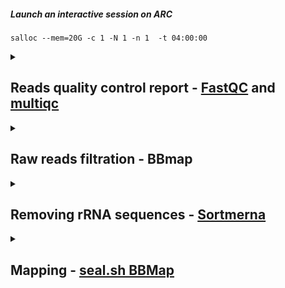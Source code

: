 ##### Launch an interactive session on ARC
    salloc --mem=20G -c 1 -N 1 -n 1  -t 04:00:00

<details>
<summary> 

## Reads quality control report - [FastQC](https://www.bioinformatics.babraham.ac.uk/projects/fastqc/Help/) and [multiqc](https://github.com/MultiQC/MultiQC) </summary>

### Reads quality control report 
#### Installation
    conda create --prefix ~/bio/bin/fastqc_env
    conda activate ~/bio/bin/fastqc_env
    conda install -c bioconda fastqc
    conda install -c bioconda multiqc
    fastqc -h
    multiqc -h
    
#### Slurm - fastqc_multiqc.slurm
    conda activate /home/lianchun.yi1/bio/bin/fastqc_env
For some reason, I have to activate the fastqc_env before submitting the slurm work. To avoid the OUT_OF_MEMORY error, do not use a for loop and run FastQC commands individually.
    
    #!/bin/bash
    #SBATCH --job-name=fastqc_multiqc     
    #SBATCH --output=%x.log  
    #SBATCH --nodes=1          
    #SBATCH --ntasks=1           
    #SBATCH --cpus-per-task=30    
    #SBATCH --mem=50G            
    #SBATCH --time=50:00:00       # 5.5 hours for 54 samples
    #SBATCH --mail-user=lianchun.yi1@ucalgary.ca  
    #SBATCH --mail-type=ALL                       
    pwd; hostname; date

    conda activate /home/lianchun.yi1/bio/bin/fastqc_env
    cd /work/ebg_lab/eb/250409_A00906_0696_AH3LM3DMX2-BaseCalls/Shotgun-metatranscri
    fastqc LY-SumRNA-MatSite6_S3_L001_R1_001.fastq.gz -o /work/ebg_lab/eb/overwinter/2025Apr/fastqc --svg --noextract -t 30 -k 10
    fastqc LY-SumRNA-MatSite6_S3_L001_R2_001.fastq.gz -o /work/ebg_lab/eb/overwinter/2025Apr/fastqc --svg --noextract -t 30 -k 10
    fastqc LY-SumRNA-MatSite6_S3_L002_R1_001.fastq.gz -o /work/ebg_lab/eb/overwinter/2025Apr/fastqc --svg --noextract -t 30 -k 10
    fastqc LY-SumRNA-MatSite6_S3_L002_R2_001.fastq.gz -o /work/ebg_lab/eb/overwinter/2025Apr/fastqc --svg --noextract -t 30 -k 10

    cd /work/ebg_lab/eb/overwinter/2025Apr/fastqc
    multiqc -o ./ -n rawReads ./

</details>

<details>
<summary>

## Raw reads filtration - BBmap </summary>
### Installation
    wget https://sourceforge.net/projects/bbmap/files/BBMap_39.10.tar.gz/download -O BBMap.tar.gz
    tar -xvzf BBMap.tar.gz
    rm BBMap.tar.gz
    nano ~/.bashrc # export PATH=$PATH:/home/lianchun.yi1/software/bbmap
    source ~/.bashrc
    bbmap.sh --version

### bbduk.slurm
Processing reads from different lanes separately.

    #!/bin/bash
    #SBATCH --job-name=bbduk
    #SBATCH --output=%x.log
    #SBATCH --nodes=1
    #SBATCH --ntasks=1
    #SBATCH --cpus-per-task=32    # Number of CPU cores per task
    #SBATCH --mem=100G            # Job memory request
    #SBATCH --time=150:00:00      # run for 7 hours
    #SBATCH --mail-user=lianchun.yi1@ucalgary.ca  # Send the job information to this email
    #SBATCH --mail-type=ALL                       # Send the type: <BEGIN><FAIL><END>
    pwd; hostname; date

    INPUT_DIR="/work/ebg_lab/eb/250409_A00906_0696_AH3LM3DMX2-BaseCalls/Shotgun-metatranscri/"
    OUTPUT_DIR="/work/ebg_lab/eb/overwinter/2025Apr/seperate_lanes_bbduk"

    # Get all R1 files (including lane information)
    R1_FILES=$(ls ${INPUT_DIR}/*/LY-*_L00*_R1_001.fastq.gz | sort)

    for R1_FILE in $R1_FILES; do
        # Extract the corresponding R2 file
        R2_FILE=$(echo $R1_FILE | sed 's/_R1_/_R2_/')

        # Extract sample name with lane information
        SAMPLE_NAME=$(basename $R1_FILE | awk -F'_' '{print $1 "_" $2 "_" $3}')  # Keeps LY-XXXXX_L00X
        BASENAME=$(basename $R1_FILE | awk -F'LY-' '{print $2}' | awk -F'_L00' '{print $1}')  # Just the LY-XXXXX part

        LANE=$(basename $R1_FILE | awk -F'_L00' '{print $2}' | awk -F'_' '{print $1}')

        echo "Processing $SAMPLE_NAME (Lane $LANE) ..."

        # Create output filenames with lane information
        MERGED_R1=${OUTPUT_DIR}/${SAMPLE_NAME}_R1.fastq.gz
        MERGED_R2=${OUTPUT_DIR}/${SAMPLE_NAME}_R2.fastq.gz

        # Since we're processing lanes separately, we don't need to cat files
        # Just copy or rename the files (in case they need to be in a different directory)
        cp $R1_FILE $MERGED_R1
        cp $R2_FILE $MERGED_R2

        # trimming - include lane in output names
        bbduk.sh \
            in1=$MERGED_R1 \
            in2=$MERGED_R2 \
            out1=${OUTPUT_DIR}/${SAMPLE_NAME}_trimmed_R1.fastq.gz \
            out2=${OUTPUT_DIR}/${SAMPLE_NAME}_trimmed_R2.fastq.gz \
            ftm=5 \
            t=32

        bbduk.sh \
            in1=${OUTPUT_DIR}/${SAMPLE_NAME}_trimmed_R1.fastq.gz \
            in2=${OUTPUT_DIR}/${SAMPLE_NAME}_trimmed_R2.fastq.gz \
            out1=${OUTPUT_DIR}/${SAMPLE_NAME}_tbo_R1.fastq.gz \
            out2=${OUTPUT_DIR}/${SAMPLE_NAME}_tbo_R2.fastq.gz \
            tbo tpe k=23 mink=11 hdist=1 ktrim=r \
            t=32

        # remove Phix contamination
        bbduk.sh \
            in1=${OUTPUT_DIR}/${SAMPLE_NAME}_tbo_R1.fastq.gz \
            in2=${OUTPUT_DIR}/${SAMPLE_NAME}_tbo_R2.fastq.gz \
            out1=${OUTPUT_DIR}/${SAMPLE_NAME}_phix_removed_R1.fastq.gz \
            out2=${OUTPUT_DIR}/${SAMPLE_NAME}_phix_removed_R2.fastq.gz \
            ref=~/software/bbmap/resources/phix174_ill.ref.fa.gz \
            k=31 hdist=1 \
            t=32

        # filter low quality reads
        bbduk.sh \
            in1=${OUTPUT_DIR}/${SAMPLE_NAME}_phix_removed_R1.fastq.gz \
            in2=${OUTPUT_DIR}/${SAMPLE_NAME}_phix_removed_R2.fastq.gz \
            out1=${OUTPUT_DIR}/${SAMPLE_NAME}_final_R1.fastq.gz \
            out2=${OUTPUT_DIR}/${SAMPLE_NAME}_final_R2.fastq.gz \
            qtrim=rl trimq=15 minlength=30 \
            t=32

        # delete intermediate files
        rm ${OUTPUT_DIR}/${SAMPLE_NAME}_trimmed_*.fastq.gz \
           ${OUTPUT_DIR}/${SAMPLE_NAME}_tbo_*.fastq.gz \
           ${OUTPUT_DIR}/${SAMPLE_NAME}_phix_removed_*.fastq.gz

        echo "Finished processing $SAMPLE_NAME (Lane $LANE)"
    done

Only keeping the **_final_** files from quality filtering. These files will be used as input files for rRNA cleanup.
    
</details>

<details>
<summary>

## Removing rRNA sequences - [Sortmerna](https://github.com/sortmerna/sortmerna) </summary>
### Installation
    conda create -n sortmerna
    conda activate sortmerna
    conda install sortmerna

### sortmerna.slurm
    conda activate sortmerna
Again, I have to submit this Slurm job after activating a conda env. Also, do not use a for loop and run sortmerna commands individually.

    #!/bin/bash
    #SBATCH --job-name=sortmerna
    #SBATCH --output=%x.log
    #SBATCH --nodes=1        
    #SBATCH --ntasks=1         
    #SBATCH --cpus-per-task=40   
    #SBATCH --mem=150G      
    #SBATCH --time=150:00:00      # 10 hours for 4 paired-end reads (8 .gz files in total)
    #SBATCH --mail-user=lianchun.yi1@ucalgary.ca  # Send the job information to this email
    #SBATCH --mail-type=ALL                       # Send the type: <BEGIN><FAIL><END>
    pwd; hostname; date

    conda activate sortmerna
    sortmerna --ref /work/ebg_lab/referenceDatabases/sortmerna_db/smr_v4.3_default_db.fasta \
        --workdir ./sortmerna/ \
        --reads LY-FallRNA-MatSite3_S23_L001_final_R1.fastq.gz \
        --reads LY-FallRNA-MatSite3_S23_L001_final_R2.fastq.gz \
        --aligned LY-FallRNA-MatSite3_S23_L001_rRNA_reads \
        --other LY-FallRNA-MatSite3_S23_L001_non_rRNA_reads \
        --sam --SQ --log --fastx --threads 40 --paired_in
    rm -r ./sortmerna/kvdb/

    sortmerna --ref /work/ebg_lab/referenceDatabases/sortmerna_db/smr_v4.3_default_db.fasta \
        --workdir ./sortmerna/ \
        --reads LY-FallRNA-MatSite3_S23_L002_final_R1.fastq.gz \
        --reads LY-FallRNA-MatSite3_S23_L002_final_R2.fastq.gz \
        --aligned LY-FallRNA-MatSite3_S23_L002_rRNA_reads \
        --other LY-FallRNA-MatSite3_S23_L002_non_rRNA_reads \
        --sam --SQ --log --fastx --threads 40 --paired_in
    rm -r ./sortmerna/kvdb/


</details>

<details>
<summary>

## Mapping - [seal.sh BBMap](https://archive.jgi.doe.gov/data-and-tools/software-tools/bbtools/bb-tools-user-guide/seal-guide/) </summary>

Downloading 91 MAGs according to [Zorz et al., 2019](https://www.nature.com/articles/s41467-019-12195-5#Sec17), Supplementary Data 2.
Annotating these MAGs by using [MetaErg 2.5.8](https://github.com/kinestetika/MetaErg).
Extracting nt_seq from SQLite databases by [sqlite.py](https://github.com/Wednesdaysama/Metatranscriptomics/blob/main/sqlite.py). The generated *.fa files are used for mapping.

### seal.slurm
    #!/bin/bash
    #SBATCH --job-name=seal
    #SBATCH --output=%x.log
    #SBATCH --nodes=1
    #SBATCH --ntasks=1
    #SBATCH --cpus-per-task=32
    #SBATCH --mem=100G
    #SBATCH --time=150:00:00
    #SBATCH --mail-user=lianchun.yi1@ucalgary.ca  # Send the job information to this email
    #SBATCH --mail-type=ALL                       # Send the type: <BEGIN><FAIL><END>
    pwd; hostname; date
           
    cd /work/ebg_lab/eb/overwinter/2025Apr/seperate_lanes_bbduk
    
    samples=$(ls *_non_rRNA_reads.fq.gz | sed 's/_L00[1-2]_non_rRNA_reads.fq.gz//' | sort -u)
    for sample in $samples; do
        echo "Processing $sample..."
        merged_file="${sample}_merged_non_rRNA_reads.fq.gz"
        cat "${sample}_L001_non_rRNA_reads.fq.gz" "${sample}_L002_non_rRNA_reads.fq.gz" > "$merged_file"
        echo "Running seal.sh on $merged_file..."
        seal.sh \
            in="$merged_file" \
            /work/ebg_lab/eb/overwinter/2025Apr/soda_lake_mags/annotations.sqlite/*.fa \
            stats="sealstats_${sample}.txt" \
            rpkm="sealrpkm_${sample}.txt" \
            ambig=random
        echo "Done with $sample."
    done

Directory /work/ebg_lab/eb/overwinter/2025Apr/seperate_lanes_bbduk contains the *non_rRNA__reads.fq.gz files from Sortmerna. Reference MAGs are in /work/ebg_lab/eb/overwinter/2025Apr/soda_lake_mags/annotations.sqlite.


